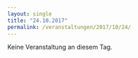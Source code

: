 ```yaml
---
layout: single
title: "24.10.2017"
permalink: /veranstaltungen/2017/10/24/
---
```


Keine Veranstaltung an diesem Tag.
